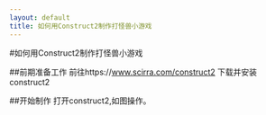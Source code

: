 ```yaml
---
layout: default
title: 如何用Construct2制作打怪兽小游戏
---
```


#如何用Construct2制作打怪兽小游戏

##前期准备工作
前往https://www.scirra.com/construct2 下载并安装construct2

##开始制作
打开construct2,如图操作。